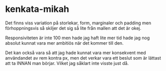 # kenkata-mikah

Det finns viss variation på storlekar, form, marginaler och padding men förhoppningsvis
så skiljer det sig så lite från mallen att det är okej. 

Responsiviteten är inte 100 men hade jag haft lite mer tid hade jag nog 
absolut kunnat vara mer ambitiös när det kommer till den. 

Det kan också vara så att jag hade kunnat vara mer konsekvent med användandet av rem kontra px, men det verkar vara ett 
beslut som är lättast att ta INNAN man börjar. Vilket jag såklart inte visste just då. 
